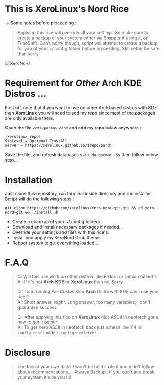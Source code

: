# This is XeroLinux's Nord Rice

-> Some notes before proceeding :

> Applying this rice will override all your settings. So make sure to create a backup of your system either via Snapper if using it, or TimeShift. Don't worry though, script will attempt to create a backup for you of your ~/.config folder before proceeding. Still better be safe than sorry.

![XeroNord](https://i.imgur.com/0NPCCir.jpeg)

# Requirement for *Other* Arch KDE Distros ...

First off, note that if you want to use on other Arch based distros with KDE than **XeroLinux** you will need to add my repo since most of the packages are only available there.

Open the file `/etc/pacman.conf` and add my repo below anywhere :

```
[xerolinux_repo]
SigLevel = Optional TrustAll
Server = https://xerolinux.github.io/$repo/$arch
```
Save the file, and refresh databases via `sudo pacman -Sy` then follow below step...

# Installation

Just clone this repository, run terminal inside directory and run installer Script will do the following steps :

`git clone https://github.com/xerolinux/xero-nord-git.git && cd xero-nord-git && ./install.sh`

- Create a cbackup of your ~/.config folders
- Download and install necessary packages if needed...
- Override your settings and files with this rice's.
- Install and apply my XeroNord Grub theme.
- Reboot system to get everything loaded... 

# F.A.Q

> Q: Will this rice work on other distros Like Fedora or Debian based ?<br />
> A : If it's not **Arch-KDE** or **XeroLinux** then no. Sorry.
>
> Q : I am running *Pre-Customized* **Arch** Distro with *KDE* can I use your rice ?<br />
> A : Short answer, *might*. Long answer, too many variables, I don't guarantee success.
>
> Q : After applying this rice on **XeroLinux** nice ASCII in neofetch gone how to get it back ?<br />
> A : To get Xero ASCII in neofetch back just unhash line 114 in `config.conf` inside `/.config/neofetch/`

# Disclosure

> Use this at your own Risk ! I won't be held liable if you didn't follow above recommendations.... Always Backup.. If you don't and break your system it's on you !!!!
